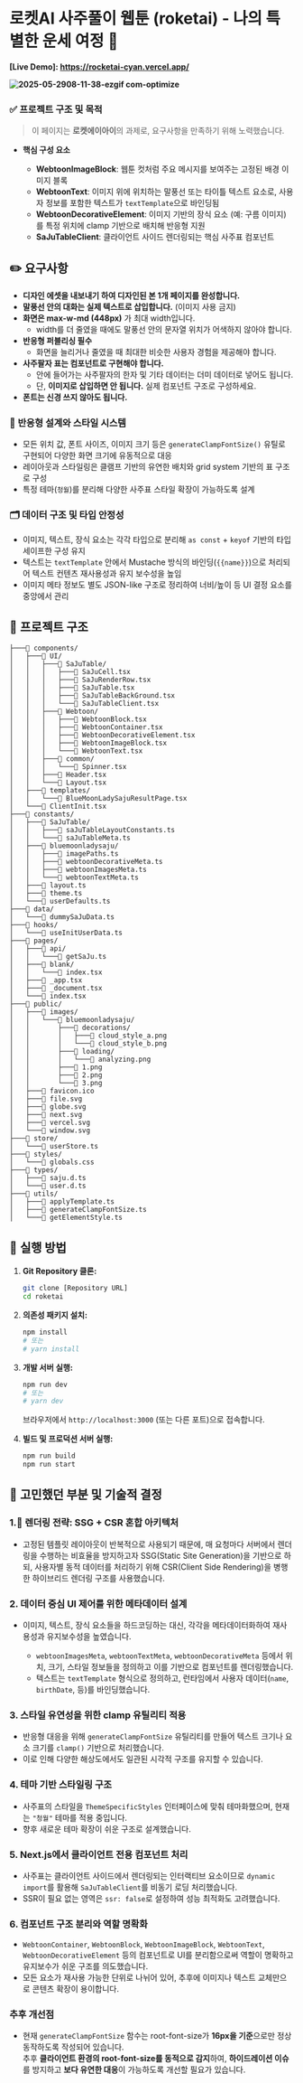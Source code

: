 # 로켓AI 사주풀이 웹툰 (roketai) - 나의 특별한 운세 여정 🚀

**[Live Demo]: https://rocketai-cyan.vercel.app/**

**![2025-05-2908-11-38-ezgif com-optimize](https://github.com/user-attachments/assets/d826500f-3296-444f-b365-13a5aa52469c)**



### ✅ **프로젝트 구조 및 목적**

> 이 페이지는 **로켓에이아이**의 과제로, 요구사항을 만족하기 위해 노력했습니다.

- **핵심 구성 요소**

  - **WebtoonImageBlock**: 웹툰 컷처럼 주요 메시지를 보여주는 고정된 배경 이미지 블록
  - **WebtoonText**: 이미지 위에 위치하는 말풍선 또는 타이틀 텍스트 요소로, 사용자 정보를 포함한 텍스트가 `textTemplate`으로 바인딩됨
  - **WebtoonDecorativeElement**: 이미지 기반의 장식 요소 (예: 구름 이미지)를 특정 위치에 clamp 기반으로 배치해 반응형 지원
  - **SaJuTableClient**: 클라이언트 사이드 렌더링되는 핵심 사주표 컴포넌트


## ✏️ 요구사항

- **디자인 에셋을 내보내기 하여 디자인된 본 1개 페이지를 완성합니다.**
- **말풍선 안의 대화는 실제 텍스트로 삽입합니다.** (이미지 사용 금지)
- **화면은 max-w-md (448px)** 가 최대 width입니다.
  - width를 더 줄였을 때에도 말풍선 안의 문자열 위치가 어색하지 않아야 합니다.
- **반응형 퍼블리싱 필수**
  - 화면을 늘리거나 줄였을 때 최대한 비슷한 사용자 경험을 제공해야 합니다.
- **사주팔자 표는 컴포넌트로 구현해야 합니다.**
  - 안에 들어가는 사주팔자의 한자 및 기타 데이터는 더미 데이터로 넣어도 됩니다.
  - 단, **이미지로 삽입하면 안 됩니다.** 실제 컴포넌트 구조로 구성하세요.
- **폰트는 신경 쓰지 않아도 됩니다.**

### 🎨 **반응형 설계와 스타일 시스템**

- 모든 위치 값, 폰트 사이즈, 이미지 크기 등은 `generateClampFontSize()` 유틸로 구현되어 다양한 화면 크기에 유동적으로 대응
- 레이아웃과 스타일링은 클램프 기반의 유연한 배치와 grid system 기반의 표 구조로 구성
- 특정 테마(`청월`)를 분리해 다양한 사주표 스타일 확장이 가능하도록 설계

### 🗂️ **데이터 구조 및 타입 안정성**

- 이미지, 텍스트, 장식 요소는 각각 타입으로 분리해 `as const` + `keyof` 기반의 타입 세이프한 구성 유지
- 텍스트는 `textTemplate` 안에서 Mustache 방식의 바인딩(`{{name}}`)으로 처리되어 텍스트 컨텐츠 재사용성과 유지 보수성을 높임
- 이미지 메타 정보도 별도 JSON-like 구조로 정리하여 너비/높이 등 UI 결정 요소를 중앙에서 관리

## 📁 프로젝트 구조

```
├───📁 components/
│   ├───📁 UI/
│   │   ├───📁 SaJuTable/
│   │   │   ├───📄 SaJuCell.tsx
│   │   │   ├───📄 SaJuRenderRow.tsx
│   │   │   ├───📄 SaJuTable.tsx
│   │   │   ├───📄 SaJuTableBackGround.tsx
│   │   │   └───📄 SaJuTableClient.tsx
│   │   ├───📁 Webtoon/
│   │   │   ├───📄 WebtoonBlock.tsx
│   │   │   ├───📄 WebtoonContainer.tsx
│   │   │   ├───📄 WebtoonDecorativeElement.tsx
│   │   │   ├───📄 WebtoonImageBlock.tsx
│   │   │   └───📄 WebtoonText.tsx
│   │   ├───📁 common/
│   │   │   └───📄 Spinner.tsx
│   │   ├───📄 Header.tsx
│   │   └───📄 Layout.tsx
│   ├───📁 templates/
│   │   └───📄 BlueMoonLadySajuResultPage.tsx
│   └───📄 ClientInit.tsx
├───📁 constants/
│   ├───📁 SaJuTable/
│   │   ├───📄 saJuTableLayoutConstants.ts
│   │   └───📄 saJuTableMeta.ts
│   ├───📁 bluemoonladysaju/
│   │   ├───📄 imagePaths.ts
│   │   ├───📄 webtoonDecorativeMeta.ts
│   │   ├───📄 webtoonImagesMeta.ts
│   │   └───📄 webtoonTextMeta.ts
│   ├───📄 layout.ts
│   ├───📄 theme.ts
│   └───📄 userDefaults.ts
├───📁 data/
│   └───📄 dummySaJuData.ts
├───📁 hooks/
│   └───📄 useInitUserData.ts
├───📁 pages/
│   ├───📁 api/
│   │   └───📄 getSaJu.ts
│   ├───📁 blank/
│   │   └───📄 index.tsx
│   ├───📄 _app.tsx
│   ├───📄 _document.tsx
│   └───📄 index.tsx
├───📁 public/
│   ├───📁 images/
│   │   └───📁 bluemoonladysaju/
│   │       ├───📁 decorations/
│   │       │   ├───📄 cloud_style_a.png
│   │       │   └───📄 cloud_style_b.png
│   │       ├───📁 loading/
│   │       │   └───📄 analyzing.png
│   │       ├───📄 1.png
│   │       ├───📄 2.png
│   │       └───📄 3.png
│   ├───📄 favicon.ico
│   ├───📄 file.svg
│   ├───📄 globe.svg
│   ├───📄 next.svg
│   ├───📄 vercel.svg
│   └───📄 window.svg
├───📁 store/
│   └───📄 userStore.ts
├───📁 styles/
│   └───📄 globals.css
├───📁 types/
│   ├───📄 saju.d.ts
│   └───📄 user.d.ts
├───📁 utils/
│   ├───📄 applyTemplate.ts
│   ├───📄 generateClampFontSize.ts
│   └───📄 getElementStyle.ts

```

## 🚀 실행 방법

1.  **Git Repository 클론:**

    ```bash
    git clone [Repository URL]
    cd roketai
    ```

2.  **의존성 패키지 설치:**
    ```bash
    npm install
    # 또는
    # yarn install
    ```
3.  **개발 서버 실행:**

    ```bash
    npm run dev
    # 또는
    # yarn dev
    ```

    브라우저에서 `http://localhost:3000` (또는 다른 포트)으로 접속합니다.

4.  **빌드 및 프로덕션 서버 실행:**
    ```bash
    npm run build
    npm run start
    ```

## 🤔 고민했던 부분 및 기술적 결정

### 1.🔧 **렌더링 전략: SSG + CSR 혼합 아키텍처**

- 고정된 템플릿 레이아웃이 반복적으로 사용되기 때문에, 매 요청마다 서버에서 렌더링을 수행하는 비효율을 방지하고자 SSG(Static Site Generation)을 기반으로 하되, 사용자별 동적 데이터를 처리하기 위해 CSR(Client Side Rendering)을 병행한 하이브리드 렌더링 구조를 사용했습니다.

### 2. **데이터 중심 UI 제어를 위한 메타데이터 설계**

- 이미지, 텍스트, 장식 요소들을 하드코딩하는 대신, 각각을 메타데이터화하여 재사용성과 유지보수성을 높였습니다.

  - `webtoonImagesMeta`, `webtoonTextMeta`, `webtoonDecorativeMeta` 등에서 위치, 크기, 스타일 정보들을 정의하고 이를 기반으로 컴포넌트를 렌더링했습니다.
  - 텍스트는 `textTemplate` 형식으로 정의하고, 런타임에서 사용자 데이터(`name`, `birthDate`, 등)를 바인딩했습니다.

### 3. **스타일 유연성을 위한 clamp 유틸리티 적용**

- 반응형 대응을 위해 `generateClampFontSize` 유틸리티를 만들어 텍스트 크기나 요소 크기를 `clamp()` 기반으로 처리했습니다.
- 이로 인해 다양한 해상도에서도 일관된 시각적 구조를 유지할 수 있습니다.

### 4. **테마 기반 스타일링 구조**

- 사주표의 스타일을 `ThemeSpecificStyles` 인터페이스에 맞춰 테마화했으며, 현재는 `"청월"` 테마를 적용 중입니다.
- 향후 새로운 테마 확장이 쉬운 구조로 설계했습니다.

### 5. **Next.js에서 클라이언트 전용 컴포넌트 처리**

- 사주표는 클라이언트 사이드에서 렌더링되는 인터랙티브 요소이므로 `dynamic import`를 활용해 `SaJuTableClient`를 비동기 로딩 처리했습니다.
- SSR이 필요 없는 영역은 `ssr: false`로 설정하여 성능 최적화도 고려했습니다.

### 6. **컴포넌트 구조 분리와 역할 명확화**

- `WebtoonContainer`, `WebtoonBlock`, `WebtoonImageBlock`, `WebtoonText`, `WebtoonDecorativeElement` 등의 컴포넌트로 UI를 분리함으로써 역할이 명확하고 유지보수가 쉬운 구조를 의도했습니다.
- 모든 요소가 재사용 가능한 단위로 나뉘어 있어, 추후에 이미지나 텍스트 교체만으로 콘텐츠 확장이 용이합니다.

### 추후 개선점

- 현재 `generateClampFontSize` 함수는 root-font-size가 **16px을 기준**으로만 정상 동작하도록 작성되어 있습니다.  
  추후 **클라이언트 환경의 root-font-size를 동적으로 감지**하여, **하이드레이션 이슈**를 방지하고 **보다 유연한 대응**이 가능하도록 개선할 필요가 있습니다.

